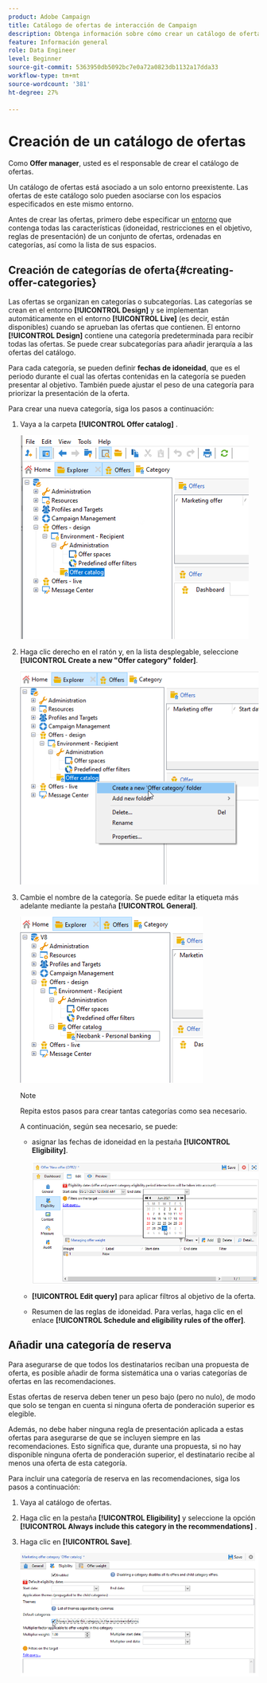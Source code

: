 ```yaml
---
product: Adobe Campaign
title: Catálogo de ofertas de interacción de Campaign
description: Obtenga información sobre cómo crear un catálogo de ofertas
feature: Información general
role: Data Engineer
level: Beginner
source-git-commit: 5363950db5092bc7e0a72a0823db1132a17dda33
workflow-type: tm+mt
source-wordcount: '381'
ht-degree: 27%

---
```


# Creación de un catálogo de ofertas

Como **Offer manager**, usted es el responsable de crear el catálogo de ofertas.

Un catálogo de ofertas está asociado a un solo entorno preexistente. Las ofertas de este catálogo solo pueden asociarse con los espacios especificados en este mismo entorno.

Antes de crear las ofertas, primero debe especificar un [entorno](interaction-env.md) que contenga todas las características (idoneidad, restricciones en el objetivo, reglas de presentación) de un conjunto de ofertas, ordenadas en categorías, así como la lista de sus espacios.

## Creación de categorías de oferta{#creating-offer-categories}

Las ofertas se organizan en categorías o subcategorías. Las categorías se crean en el entorno **[!UICONTROL Design]** y se implementan automáticamente en el entorno **[!UICONTROL Live]** (es decir, están disponibles) cuando se aprueban las ofertas que contienen. El entorno **[!UICONTROL Design]** contiene una categoría predeterminada para recibir todas las ofertas. Se puede crear subcategorías para añadir jerarquía a las ofertas del catálogo.

Para cada categoría, se pueden definir **fechas de idoneidad**, que es el periodo durante el cual las ofertas contenidas en la categoría se pueden presentar al objetivo. También puede ajustar el peso de una categoría para priorizar la presentación de la oferta.

Para crear una nueva categoría, siga los pasos a continuación:

1. Vaya a la carpeta **[!UICONTROL Offer catalog]** .

   ![](assets/offer_cat_create_001.png)

1. Haga clic derecho en el ratón y, en la lista desplegable, seleccione **[!UICONTROL Create a new "Offer category" folder]**.

   ![](assets/offer_cat_create_002.png)

1. Cambie el nombre de la categoría. Se puede editar la etiqueta más adelante mediante la pestaña **[!UICONTROL General]**.

   ![](assets/offer_cat_create_003.png)

   >[!NOTE]
   >
   >Repita estos pasos para crear tantas categorías como sea necesario.

   A continuación, según sea necesario, se puede:

   * asignar las fechas de idoneidad en la pestaña **[!UICONTROL Eligibility]**.

      ![](assets/offer_cat_create_004.png)

   * **[!UICONTROL Edit query]** para aplicar filtros al objetivo de la oferta.

   * Resumen de las reglas de idoneidad. Para verlas, haga clic en el enlace **[!UICONTROL Schedule and eligibility rules of the offer]**.

## Añadir una categoría de reserva

Para asegurarse de que todos los destinatarios reciban una propuesta de oferta, es posible añadir de forma sistemática una o varias categorías de ofertas en las recomendaciones.

Estas ofertas de reserva deben tener un peso bajo (pero no nulo), de modo que solo se tengan en cuenta si ninguna oferta de ponderación superior es elegible.

Además, no debe haber ninguna regla de presentación aplicada a estas ofertas para asegurarse de que se incluyen siempre en las recomendaciones. Esto significa que, durante una propuesta, si no hay disponible ninguna oferta de ponderación superior, el destinatario recibe al menos una oferta de esta categoría.

Para incluir una categoría de reserva en las recomendaciones, siga los pasos a continuación:

1. Vaya al catálogo de ofertas.
1. Haga clic en la pestaña **[!UICONTROL Eligibility]** y seleccione la opción **[!UICONTROL Always include this category in the recommendations]** .
1. Haga clic en **[!UICONTROL Save]**.

   ![](assets/offer_cat_default_001.png)

